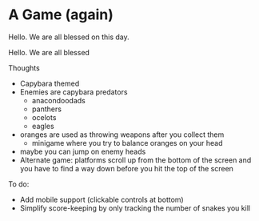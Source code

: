 # A Game (again)

Hello. We are all blessed on this day.

Hello. We are all blessed

Thoughts

- Capybara themed
- Enemies are capybara predators
  - anacondoodads
  - panthers
  - ocelots
  - eagles
- oranges are used as throwing weapons after you collect them
  - minigame where you try to balance oranges on your head
- maybe you can jump on enemy heads
- Alternate game: platforms scroll up from the bottom of the screen and you have to find a way down before you hit the top of the screen

To do:

- Add mobile support (clickable controls at bottom)
- Simplify score-keeping by only tracking the number of snakes you kill
